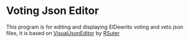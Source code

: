 # Voting Json Editor

This program is for editing and displaying ElDewrito voting and veto json files, it is based on [VisualJsonEditor](https://github.com/RSuter/VisualJsonEditor) by [RSuter](https://github.com/RSuter)
